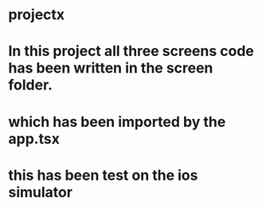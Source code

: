 # projectx
# In this project all three screens code has been written in the screen folder.
# which has been imported by the app.tsx
# this has been test on the ios simulator 
